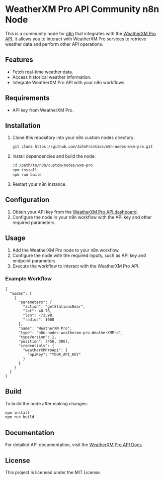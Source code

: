 # WeatherXM Pro API Community n8n Node

This is a community node for [n8n](https://n8n.io/) that integrates with the [WeatherXM Pro API](https://pro.weatherxm.com/docs). It allows you to interact with WeatherXM Pro services to retrieve weather data and perform other API operations.

## Features

- Fetch real-time weather data.
- Access historical weather information.
- Integrate WeatherXM Pro API with your n8n workflows.

## Requirements

- API key from WeatherXM Pro.

## Installation

1. Clone this repository into your n8n custom nodes directory:
   ```bash
   git clone https://github.com/JohnFrontzos/n8n-nodes-wxm-pro.git
   ```
2. Install dependencies and build the node:
   ```bash
   cd /path/to/n8n/custom/nodes/wxm-pro
   npm install
   npm run build
   ```
3. Restart your n8n instance.

## Configuration

1. Obtain your API key from the [WeatherXM Pro API dashboard](https://pro.weatherxm.com/api-management).
2. Configure the node in your n8n workflow with the API key and other required parameters.

## Usage

1. Add the WeatherXM Pro node to your n8n workflow.
2. Configure the node with the required inputs, such as API key and endpoint parameters.
3. Execute the workflow to interact with the WeatherXM Pro API.

### Example Workflow

```
{
  "nodes": [
    {
      "parameters": {
        "action": "getStationsNear",
        "lat": 40.76,
        "lon": -73.98,
        "radius": 1000
      },
      "name": "WeatherXM Pro",
      "type": "n8n-nodes-weatherxm-pro.WeatherXMPro",
      "typeVersion": 1,
      "position": [450, 300],
      "credentials": {
        "weatherXMProApi": {
          "apiKey": "YOUR_API_KEY"
        }
      }
    }
  ]
}
```

## Build

To build the node after making changes:

```bash
npm install
npm run build
```

## Documentation

For detailed API documentation, visit the [WeatherXM Pro API Docs](https://pro.weatherxm.com/docs).


## License

This project is licensed under the MIT License.